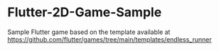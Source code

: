 # Flutter-2D-Game-Sample
Sample Flutter game based on the template available at https://github.com/flutter/games/tree/main/templates/endless_runner
